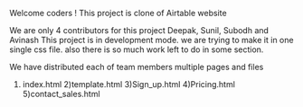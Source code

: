 Welcome coders !
This project is clone of Airtable website

We are only 4 contributors for this project Deepak, Sunil, Subodh and Avinash
This project is in development mode. we are trying to make it in one single css file. also there is so much work left to do in some section.

We have distributed each of team members multiple pages and files

1) index.html 
2)template.html
3)Sign_up.html
4)Pricing.html
5)contact_sales.html

